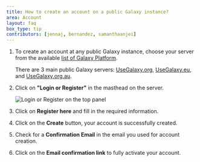 ```yaml
---
title: How to create an account on a public Galaxy instance?
area: Account
layout: faq
box_type: tip
contributors: [jennaj, bernandez, samanthaanjei]
---
```



1. To create an account at any public Galaxy instance, choose your server from the available [list of Galaxy Platform](https://galaxyproject.org/use/).

    There are 3 main public Galaxy servers: [UseGalaxy.org](https://usegalaxy.org/), [UseGalaxy.eu](https://usegalaxy.eu/), and [UseGalaxy.org.au](https://usegalaxy.org.au/).

2. Click on **"Login or Register"** in the masthead on the server.

    ![Login or Register on the top panel]({{site.baseurl}}/faqs/galaxy/images/login_register.png)

3. Click on **Register here** and fill in the required information.
4. Click on the **Create** button, your account is successfully created.
5. Check for a **Confirmation Email** in the email you used for account creation.
6. Click on the **Email confirmation link** to fully activate your account.



